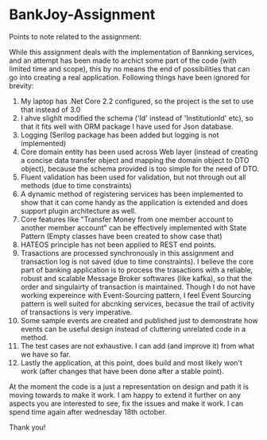 # BankJoy-Assignment

Points to note related to the assignment:

While this assignment deals with the implementation of Bannking services, and an attempt has been made to archict some part of the code (with limited time and scope), 
this by no means the end of possibilities that can go into creating a real application. Following things have been ignored for brevity:

1) My laptop has .Net Core 2.2 configured, so the project is the set to use that instead of 3.0
2) I ahve slighlt modified the schema ('Id' instead of 'InstitutionId' etc), so that it fits well with ORM package I have used for Json database.
3) Logging (Serilog package has been added but logging is not implemented)
4) Core domain entity has been used across Web layer (instead of creating a concise data transfer object and mapping the domain object to DTO object), 
   because the schema provided is too simple for the need of DTO.
5) Fluent validation has been used for validation, but not through out all  methods (due to time constraints)
6) A dynamic method of registering services has been implemented to show that it can come handy as the application is extended and does support plugin architecture as well.
7) Core features like "Transfer Money from one member account to another member account" can be effectively implemented with State Pattern 
  (Empty classes have been created to show case that)
8) HATEOS principle has not been applied to REST end points.
9) Trasactions are processed synchronously in this assignment and transaction log is not saved (due to time constraints). I believe the core part of banking application is to process the trasactions with a reliable, robust and scalable Message Broker softwares (like kafka), so that the order and singulairty of transaction is maintained. Though I do not have working expereince with Event-Sourcing pattern, I feel Event Sourcing pattern is  well suited for abcnking services, becasue the trail of activity of transactions is very imperative.
10) Some sample events are created and published just to demonstrate how events can be useful design instead of cluttering unrelated code in a method.
11) The test cases are not exhaustive. I can add (and improve it) from what we have so far.
12) Lastly the application, at this point, does build and most likely won't work (after changes that have been done after a stable point). 

At the moment the code is a just a representation on design and path it is moving towards to make it work. I am happy to extend it further on any aspects you are interested to see, fix the issues and make it work. I can spend time again after wednesday 18th october.

Thank you!
